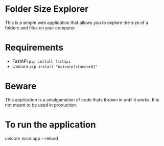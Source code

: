 # Folder Size Explorer
This is a simple web application that allows you to explore the size of a folders and files on your computer.

# Requirements
- FastAPI `pip install fastapi`
- Uvicorn `pip install "uvicorn[standard]"`

# Beware
This application is a amalgamation of code thats thrown in until it works. It is not meant to be used in production.

# To run the application
uvicorn main:app --reload